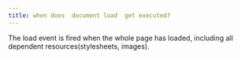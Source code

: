 ```yaml
---
title: when does  document load  get executed?
---
```


The load event is fired when the whole page has loaded, including all dependent resources(stylesheets, images).
